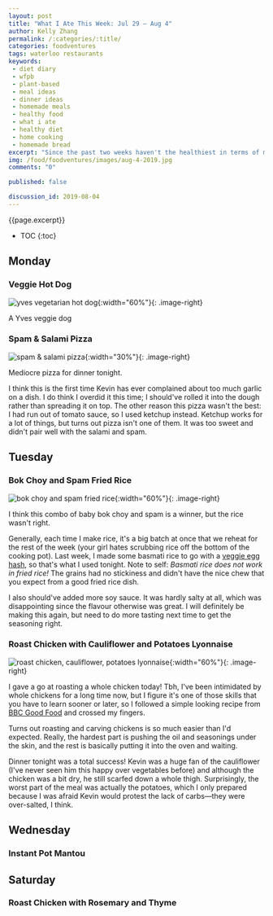```yaml
---
layout: post
title: "What I Ate This Week: Jul 29 – Aug 4"
author: Kelly Zhang
permalink: /:categories/:title/
categories: foodventures
tags: waterloo restaurants
keywords:
 - diet diary
 - wfpb
 - plant-based
 - meal ideas
 - dinner ideas
 - homemade meals
 - healthy food
 - what i ate
 - healthy diet
 - home cooking
 - homemade bread
excerpt: "Since the past two weeks haven't the healthiest in terms of meals, I'm trying to get back on track this week with more vegetables and whole foods in my diet."
img: /food/foodventures/images/aug-4-2019.jpg
comments: "0"

published: false

discussion_id: 2019-08-04
---
```


{{page.excerpt}}

* TOC
{:toc}

## Monday

### Veggie Hot Dog

![yves vegetarian hot dog](/food/foodventures/images/hot-dogs-2.jpg){:width="60%"}{: .image-right}

A Yves veggie dog

### Spam & Salami Pizza

![spam & salami pizza](/food/foodventures/images/spam-salami-pizza.jpg){:width="30%"}{: .image-right}

Mediocre pizza for dinner tonight.

I think this is the first time Kevin has ever complained about too much garlic on a dish. I do think I overdid it this time; I should've rolled it into the dough rather than spreading it on top. The other reason this pizza wasn't the best: I had run out of tomato sauce, so I used ketchup instead. Ketchup works for a lot of things, but turns out pizza isn't one of them. It was too sweet and didn't pair well with the salami and spam.

## Tuesday

### Bok Choy and Spam Fried Rice

![bok choy and spam fried rice](/food/foodventures/images/bok-choy-spam-fried-rice.jpg){:width="60%"}{: .image-right}

I think this combo of baby bok choy and spam is a winner, but the rice wasn't right.

Generally, each time I make rice, it's a big batch at once that we reheat for the rest of the week (your girl hates scrubbing rice off the bottom of the cooking pot). Last week, I made some basmati rice to go with a [veggie egg hash](/food/foodventures/what-i-ate-jul-22-28/#veggie-egg-hash), so that's what I used tonight. Note to self: *Basmati rice does not work in fried rice!* The grains had no stickiness and didn't have the nice chew that you expect from a good fried rice dish.

I also should've added more soy sauce. It was hardly salty at all, which was disappointing since the flavour otherwise was great. I will definitely be making this again, but need to do more tasting next time to get the seasoning right.

### Roast Chicken with Cauliflower and Potatoes Lyonnaise

![roast chicken, cauliflower, potatoes lyonnaise](/food/foodventures/images/roast-chicken-1.jpg){:width="60%"}{: .image-right}

I gave a go at roasting a whole chicken today! Tbh, I've been intimidated by whole chickens for a long time now, but I figure it's one of those skills that you have to learn sooner or later, so I followed a simple looking recipe from [BBC Good Food](https://www.bbcgoodfood.com/recipes/chicken-roasted-cauliflower) and crossed my fingers.

Turns out roasting and carving chickens is so much easier than I'd expected. Really, the hardest part is pushing the oil and seasonings under the skin, and the rest is basically putting it into the oven and waiting.

Dinner tonight was a total success! Kevin was a huge fan of the cauliflower (I've never seen him this happy over vegetables before) and although the chicken was a bit dry, he still scarfed down a whole thigh. Surprisingly, the worst part of the meal was actually the potatoes, which I only prepared because I was afraid Kevin would protest the lack of carbs—they were over-salted, I think.

## Wednesday

### 

### Instant Pot Mantou

## Saturday

### Roast Chicken with Rosemary and Thyme
